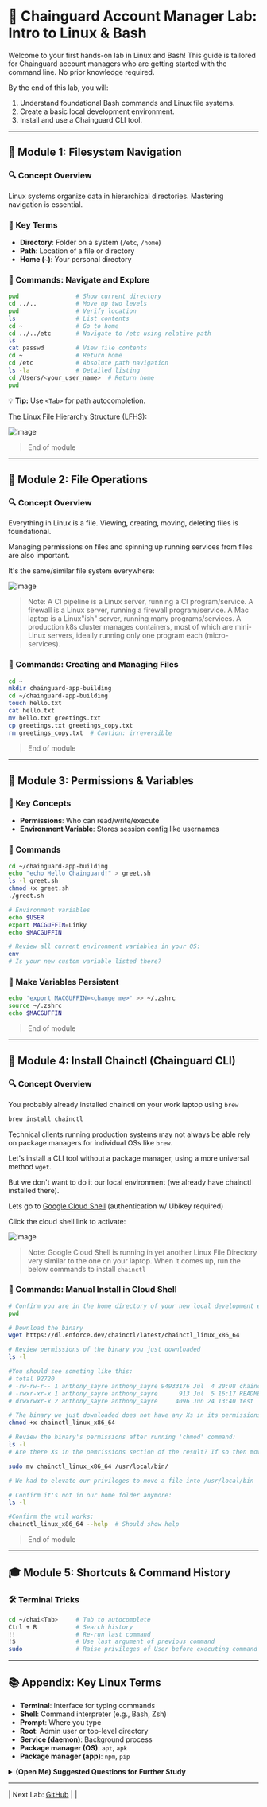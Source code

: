 # 🐧 Chainguard Account Manager Lab: Intro to Linux & Bash

Welcome to your first hands-on lab in Linux and Bash! This guide is tailored for Chainguard account managers who are getting started with the command line. No prior knowledge required.

By the end of this lab, you will:

1. Understand foundational Bash commands and Linux file systems.
2. Create a basic local development environment.
3. Install and use a Chainguard CLI tool.

---

## 📁 Module 1: Filesystem Navigation

### 🔍 Concept Overview
Linux systems organize data in hierarchical directories. Mastering navigation is essential.

### 📖 Key Terms
- **Directory**: Folder on a system (`/etc`, `/home`)
- **Path**: Location of a file or directory
- **Home (`~`)**: Your personal directory

### 🧪 Commands: Navigate and Explore
```bash
pwd                # Show current directory
cd ../..           # Move up two levels
pwd                # Verify location
ls                 # List contents
cd ~               # Go to home
cd ../../etc       # Navigate to /etc using relative path
ls
cat passwd         # View file contents
cd ~               # Return home
cd /etc            # Absolute path navigation
ls -la             # Detailed listing
cd /Users/<your_user_name>  # Return home
pwd
```
💡 **Tip:** Use `<Tab>` for path autocompletion.

[The Linux File Hierarchy Structure (LFHS):](https://www.linuxtrainingacademy.com/linux-directory-structure-and-file-system-hierarchy/)

![image](linuxdir2.png?)

> End of module

---

## 📄 Module 2: File Operations

### 🔍 Concept Overview
Everything in Linux is a file. Viewing, creating, moving, deleting files is foundational. 

Managing permissions on files and spinning up running services from files are also important.

It's the same/similar file system everywhere:

![image](filesystems-allthewaydown2.png?)

> Note: A CI pipeline is a Linux server, running a CI program/service. A firewall is a Linux server, running a firewall program/service. A Mac laptop is a Linux"ish" server, running many programs/services. A production k8s cluster manages containers, most of which are mini-Linux servers, ideally running only one program each (micro-services).

### 🧪 Commands: Creating and Managing Files
```bash
cd ~
mkdir chainguard-app-building
cd ~/chainguard-app-building
touch hello.txt
cat hello.txt
mv hello.txt greetings.txt
cp greetings.txt greetings_copy.txt
rm greetings_copy.txt  # Caution: irreversible
```

> End of module

---

## 🔑 Module 3: Permissions & Variables

### 📖 Key Concepts
- **Permissions**: Who can read/write/execute
- **Environment Variable**: Stores session config like usernames

### 🧪 Commands
```bash
cd ~/chainguard-app-building
echo "echo Hello Chainguard!" > greet.sh
ls -l greet.sh
chmod +x greet.sh
./greet.sh

# Environment variables
echo $USER
export MACGUFFIN=Linky
echo $MACGUFFIN

# Review all current environment variables in your OS:
env
# Is your new custom variable listed there?
```

### 🔄 Make Variables Persistent
```bash
echo 'export MACGUFFIN=<change me>' >> ~/.zshrc
source ~/.zshrc
echo $MACGUFFIN
```

> End of module

---

## 🔧 Module 4: Install Chainctl (Chainguard CLI)

### 🔍 Concept Overview

You probably already installed chainctl on your work laptop using `brew`

```bash
brew install chainctl
```

Technical clients running production systems may not always be able rely on package managers for individual OSs like `brew`.

Let's install a CLI tool without a package manager, using a more universal method `wget`.

But we don't want to do it our local environment (we already have chainctl installed there).

Lets go to [Google Cloud Shell](https://console.cloud.google.com/) (authentication w/ Ubikey required)

Click the cloud shell link to activate:

![image](google-cloud-shell.png?)

> Note: Google Cloud Shell is running in yet another Linux File Directory very similar to the one on your laptop. When it comes up, run the below commands to install `chainctl`

### 🧪 Commands: Manual Install in Cloud Shell
```bash
# Confirm you are in the home directory of your new local development environment:
pwd

# Download the binary
wget https://dl.enforce.dev/chainctl/latest/chainctl_linux_x86_64

# Review permissions of the binary you just downloaded
ls -l

#You should see someting like this:
# total 92720
# -rw-rw-r-- 1 anthony_sayre anthony_sayre 94933176 Jul  4 20:08 chainctl_linux_x86_64
# -rwxr-xr-x 1 anthony_sayre anthony_sayre      913 Jul  5 16:17 README-cloudshell.txt
# drwxrwxr-x 2 anthony_sayre anthony_sayre     4096 Jun 24 13:40 test

# The binary we just downloaded does not have any Xs in its permissions
chmod +x chainctl_linux_x86_64

# Review the binary's permissions after running 'chmod' command:
ls -l
# Are there Xs in the pemrissions section of the result? If so then move to the next step:

sudo mv chainctl_linux_x86_64 /usr/local/bin/

# We had to elevate our privileges to move a file into /usr/local/bin

# Confirm it's not in our home folder anymore:
ls -l

#Confirm the util works:
chainctl_linux_x86_64 --help  # Should show help 

```

> End of module

---

## 🎓 Module 5: Shortcuts & Command History

### 🛠️ Terminal Tricks
```bash
cd ~/chai<Tab>     # Tab to autocomplete
Ctrl + R           # Search history
!!                 # Re-run last command
!$                 # Use last argument of previous command
sudo               # Raise privileges of User before executing command 
```

---

## 📚 Appendix: Key Linux Terms

- **Terminal**: Interface for typing commands
- **Shell**: Command interpreter (e.g., Bash, Zsh)
- **Prompt**: Where you type
- **Root**: Admin user or top-level directory
- **Service (daemon)**: Background process
- **Package manager (OS)**: `apt`, `apk`
- **Package manager (app)**: `npm`, `pip`

<details>
<summary><strong>(Open Me) Suggested Questions for Further Study</strong></summary>

- What's the difference between OS-level and app-level package managers?
- How does Chainguard address application vs OS dependencies?
- Why is `chroot` relevant for debugging distroless images?
- What does the `$PATH` variable do?

</details>

---

| Next Lab: [GitHub](/labs/01_github) |
| 